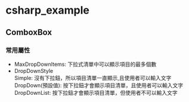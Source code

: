 # csharp_example

## ComboxBox

### 常用屬性

- MaxDropDownItems: 下拉式清單中可以顯示項目的最多個數
- DropDownStyle  
Simple:           沒有下拉鈕，所以項目清單一直顯示,且使用者可以輸入文字  
DropDown(預設值): 按下拉鈕才會顯示項目清單，且使用者可以輸入文字  
DropDownList:    按下拉鈕才會顯示項目清單，但使用者不可以輸入文字  